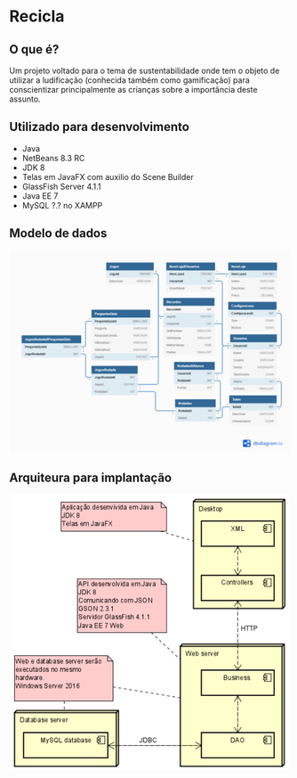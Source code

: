 # Recicla
## O que é?
Um projeto voltado para o tema de sustentabilidade onde tem o objeto de utilizar a ludificação (conhecida também como gamificação) para conscientizar principalmente as crianças sobre a importância deste assunto.
## Utilizado para desenvolvimento
* Java
* NetBeans 8.3 RC
* JDK 8
* Telas em JavaFX com auxilio do Scene Builder
* GlassFish Server 4.1.1
* Java EE 7
* MySQL ?.? no XAMPP
## Modelo de dados
![alt text](DocumentacaoProjeto/ReciclaDB.png "Diagrama de dados")
## Arquiteura para implantação
![alt text](DocumentacaoProjeto/Arquitetura.png "Arquitetura do projeto")
